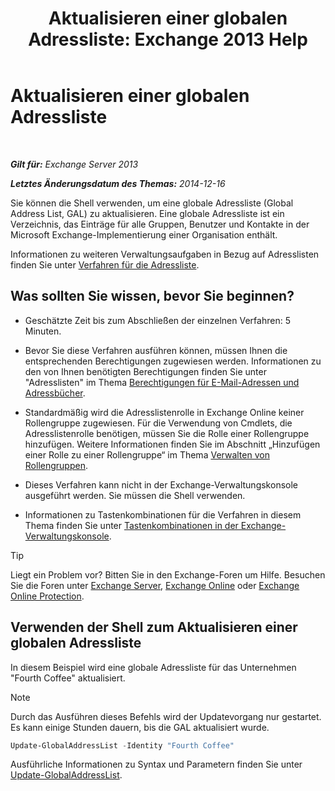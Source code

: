 ﻿---
title: 'Aktualisieren einer globalen Adressliste: Exchange 2013 Help'
TOCTitle: Aktualisieren einer globalen Adressliste
ms:assetid: 236e8530-62dd-4c43-8a5d-8465623252e6
ms:mtpsurl: https://technet.microsoft.com/de-de/library/Bb266966(v=EXCHG.150)
ms:contentKeyID: 50475218
ms.date: 04/24/2018
mtps_version: v=EXCHG.150
ms.translationtype: HT
---

# Aktualisieren einer globalen Adressliste

 

_**Gilt für:** Exchange Server 2013_

_**Letztes Änderungsdatum des Themas:** 2014-12-16_

Sie können die Shell verwenden, um eine globale Adressliste (Global Address List, GAL) zu aktualisieren. Eine globale Adressliste ist ein Verzeichnis, das Einträge für alle Gruppen, Benutzer und Kontakte in der Microsoft Exchange-Implementierung einer Organisation enthält.

Informationen zu weiteren Verwaltungsaufgaben in Bezug auf Adresslisten finden Sie unter [Verfahren für die Adressliste](address-list-procedures-exchange-2013-help.md).

## Was sollten Sie wissen, bevor Sie beginnen?

  - Geschätzte Zeit bis zum Abschließen der einzelnen Verfahren: 5 Minuten.

  - Bevor Sie diese Verfahren ausführen können, müssen Ihnen die entsprechenden Berechtigungen zugewiesen werden. Informationen zu den von Ihnen benötigten Berechtigungen finden Sie unter "Adresslisten" im Thema [Berechtigungen für E-Mail-Adressen und Adressbücher](email-address-and-address-book-permissions-exchange-2013-help.md).

  - Standardmäßig wird die Adresslistenrolle in Exchange Online keiner Rollengruppe zugewiesen. Für die Verwendung von Cmdlets, die Adresslistenrolle benötigen, müssen Sie die Rolle einer Rollengruppe hinzufügen. Weitere Informationen finden Sie im Abschnitt „Hinzufügen einer Rolle zu einer Rollengruppe“ im Thema [Verwalten von Rollengruppen](manage-role-groups-exchange-2013-help.md).

  - Dieses Verfahren kann nicht in der Exchange-Verwaltungskonsole ausgeführt werden. Sie müssen die Shell verwenden.

  - Informationen zu Tastenkombinationen für die Verfahren in diesem Thema finden Sie unter [Tastenkombinationen in der Exchange-Verwaltungskonsole](keyboard-shortcuts-in-the-exchange-admin-center-exchange-online-protection-help.md).


> [!TIP]
> Liegt ein Problem vor? Bitten Sie in den Exchange-Foren um Hilfe. Besuchen Sie die Foren unter <A href="https://go.microsoft.com/fwlink/p/?linkid=60612">Exchange Server</A>, <A href="https://go.microsoft.com/fwlink/p/?linkid=267542">Exchange Online</A> oder <A href="https://go.microsoft.com/fwlink/p/?linkid=285351">Exchange Online Protection</A>.



## Verwenden der Shell zum Aktualisieren einer globalen Adressliste

In diesem Beispiel wird eine globale Adressliste für das Unternehmen "Fourth Coffee" aktualisiert.


> [!NOTE]
> Durch das Ausführen dieses Befehls wird der Updatevorgang nur gestartet. Es kann einige Stunden dauern, bis die GAL aktualisiert wurde.



```powershell
Update-GlobalAddressList -Identity "Fourth Coffee"
```

Ausführliche Informationen zu Syntax und Parametern finden Sie unter [Update-GlobalAddressList](https://technet.microsoft.com/de-de/library/aa998806\(v=exchg.150\)).

